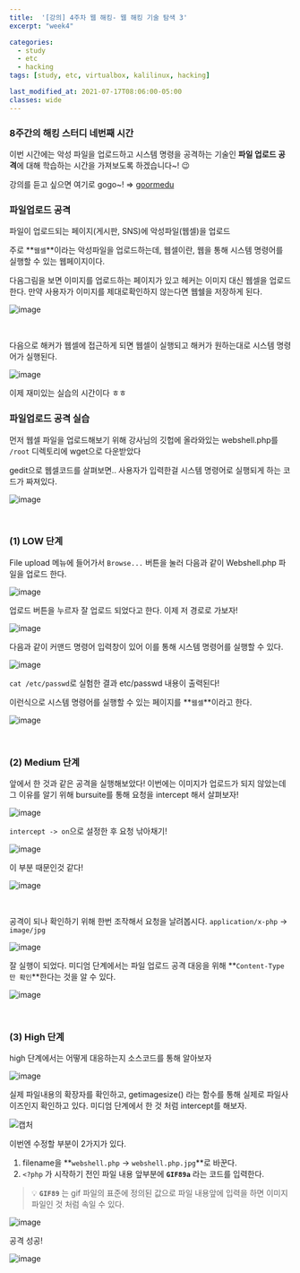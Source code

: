 ```yaml
---
title:  '[강의] 4주차 웹 해킹- 웹 해킹 기술 탐색 3'
excerpt: "week4"

categories:
  - study
  - etc
  - hacking
tags: [study, etc, virtualbox, kalilinux, hacking]

last_modified_at: 2021-07-17T08:06:00-05:00
classes: wide
---
```


### 8주간의 해킹 스터디 네번째 시간

이번 시간에는 악성 파일을 업로드하고 시스템 명령을 공격하는 기술인 **파일 업로드 공격**에 대해 학습하는 시간을 가져보도록 하겠습니다~! 😉

강의를 듣고 싶으면 여기로 gogo~! => [goormedu](https://edu.goorm.io/lecture/4953/화이트해커가-되기-위한-8가지-웹-해킹-기술)


### 파일업로드 공격

파일이 업로드되는 페이지(게시판, SNS)에 악성파일(웹셀)을 업로드

주로 **`웹셀`**이라는 악성파일을 업로드하는데, 웹셀이란, 웹을 통해 시스템 명령어를 실행할 수 있는 웹페이지이다.

다음그림을 보면 이미지를 업로드하는 페이지가 있고 헤커는 이미지 대신 웹셀을 업로드한다. 만약 사용자가 이미지를 제대로확인하지 않는다면 웹쉘을 저장하게 된다.

![image](https://user-images.githubusercontent.com/53431568/125901242-6899830b-1df5-49da-8742-dc9677636a88.png)

<br>
  
다음으로 해커가 웹셀에 접근하게 되면 웹셀이 실행되고 해커가 원하는대로 시스템 명령어가 실행된다.

![image](https://user-images.githubusercontent.com/53431568/125900890-60788a52-acb8-4644-a007-84d953fb5bac.png)


이제 재미있는 실습의 시간이다 ㅎㅎ

### 파일업로드 공격 실습

먼저 웹셀 파일을 업로드해보기 위해 강사님의 깃헙에 올라와있는 webshell.php를 `/root`  디렉토리에 wget으로 다운받았다

gedit으로 웹셀코드를 살펴보면.. 사용자가 입력한걸 시스템 명령어로 실행되게 하는 코드가 짜져있다.

![image](https://user-images.githubusercontent.com/53431568/125961030-c99dbfa7-aaca-4ffb-84f4-997e293945ec.png)

<br>

### (1) LOW 단계

File upload 메뉴에 들어가서 `Browse...` 버튼을 눌러 다음과 같이 Webshell.php 파일을 업로드 한다.

![image](https://user-images.githubusercontent.com/53431568/125961167-d66cc175-4c34-4054-9d50-4984f053aabf.png)

업로드 버튼을 누르자 잘 업로드 되었다고 한다. 이제 저 경로로 가보자!

![image](https://user-images.githubusercontent.com/53431568/125961217-90beab5b-b0a1-441f-a6bd-6b8706af8107.png)

다음과 같이 커맨드 명령어 입력창이 있어 이를 통해 시스템 명령어를 실행할 수 있다.

![image](https://user-images.githubusercontent.com/53431568/125961420-d2429785-581e-482e-9517-7195ec029da1.png)

```cat /etc/passwd```로 실험한 결과 etc/passwd 내용이 출력된다!

이런식으로 시스템 명령어를 실행할 수 있는 페이지를 **`웹셀`**이라고 한다.

![image](https://user-images.githubusercontent.com/53431568/125961523-ce7cbd11-5e7a-495d-8411-a07597b260bd.png)

<br>

### (2) Medium 단계

앞에서 한 것과 같은 공격을 실행해보았다! 이번에는 이미지가 업로드가 되지 않았는데 그 이유를 알기 위해 bursuite를 통해 요청을 intercept 해서 살펴보자!

![image](https://user-images.githubusercontent.com/53431568/125961969-9236ff7e-efea-4016-8b22-dd267779f629.png)

`intercept -> on`으로 설정한 후 요청 낚아채기!

![image](https://user-images.githubusercontent.com/53431568/125962620-4627fcbc-7fc6-412a-859f-a924069567f4.png)

이 부분 때문인것 같다! 

![image](https://user-images.githubusercontent.com/53431568/125962738-f322ddc8-8d4a-4034-8e98-745051981afa.png)

<br>

공격이 되나 확인하기 위해 한번 조작해서 요청을 날려봅시다. `application/x-php` -> `image/jpg`

![image](https://user-images.githubusercontent.com/53431568/125963076-15d182e1-d62c-4468-b1b3-fc35fef5c225.png)

잘 실행이 되었다. 미디엄 단계에서는 파일 업로드 공격 대응을 위해 **`Content-Type 만 확인`**한다는 것을 알 수 있다.

![image](https://user-images.githubusercontent.com/53431568/125961217-90beab5b-b0a1-441f-a6bd-6b8706af8107.png)

<br>

### (3) High 단계

high 단계에서는 어떻게 대응하는지 소스코드를 통해 알아보자

![image](https://user-images.githubusercontent.com/53431568/125964009-26907c7d-9c8f-4a17-896f-e0ed3b4fde57.png)


실제 파일내용의 확장자를 확인하고, getimagesize() 라는 함수를 통해 실제로 파일사이즈인지 확인하고 있다. 미디엄 단계에서 한 것 처럼 intercept를 해보자. 

![캡처](https://user-images.githubusercontent.com/53431568/125964342-3602b7e2-3fde-4d36-99b1-16bb5420f412.JPG)

이번엔 수정할 부분이 2가지가 있다.
1. filename을 **`webshell.php` -> `webshell.php.jpg`**로 바꾼다. 
2. `<?php` 가 시작하기 전인 파일 내용 앞부분에 **`GIF89a`** 라는 코드를 입력한다. 

> 💡 **`GIF89`** 는 gif 파일의 표준에 정의된 값으로 파일 내용앞에 입력을 하면 이미지 파일인 것 처럼 속일 수 있다. 

![image](https://user-images.githubusercontent.com/53431568/125964595-e5ee45ff-425f-413c-a68e-199f2692b100.png)

공격 성공!

![image](https://user-images.githubusercontent.com/53431568/125961217-90beab5b-b0a1-441f-a6bd-6b8706af8107.png)
